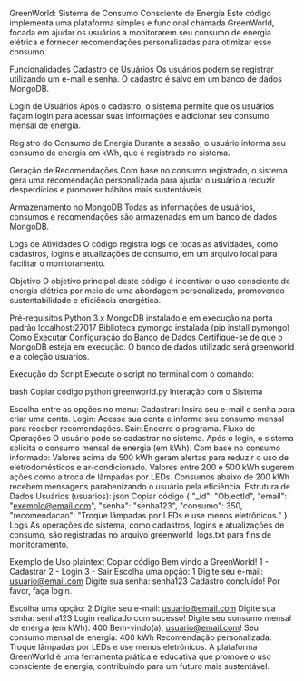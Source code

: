 GreenWorld: Sistema de Consumo Consciente de Energia
Este código implementa uma plataforma simples e funcional chamada GreenWorld, focada em ajudar os usuários a monitorarem seu consumo de energia elétrica e fornecer recomendações personalizadas para otimizar esse consumo.

Funcionalidades
Cadastro de Usuários
Os usuários podem se registrar utilizando um e-mail e senha. O cadastro é salvo em um banco de dados MongoDB.

Login de Usuários
Após o cadastro, o sistema permite que os usuários façam login para acessar suas informações e adicionar seu consumo mensal de energia.

Registro do Consumo de Energia
Durante a sessão, o usuário informa seu consumo de energia em kWh, que é registrado no sistema.

Geração de Recomendações
Com base no consumo registrado, o sistema gera uma recomendação personalizada para ajudar o usuário a reduzir desperdícios e promover hábitos mais sustentáveis.

Armazenamento no MongoDB
Todas as informações de usuários, consumos e recomendações são armazenadas em um banco de dados MongoDB.

Logs de Atividades
O código registra logs de todas as atividades, como cadastros, logins e atualizações de consumo, em um arquivo local para facilitar o monitoramento.

Objetivo
O objetivo principal deste código é incentivar o uso consciente de energia elétrica por meio de uma abordagem personalizada, promovendo sustentabilidade e eficiência energética.

Pré-requisitos
Python 3.x
MongoDB instalado e em execução na porta padrão localhost:27017
Biblioteca pymongo instalada (pip install pymongo)
Como Executar
Configuração do Banco de Dados
Certifique-se de que o MongoDB esteja em execução. O banco de dados utilizado será greenworld e a coleção usuarios.

Execução do Script
Execute o script no terminal com o comando:

bash
Copiar código
python greenworld.py
Interação com o Sistema

Escolha entre as opções no menu:
Cadastrar: Insira seu e-mail e senha para criar uma conta.
Login: Acesse sua conta e informe seu consumo mensal para receber recomendações.
Sair: Encerre o programa.
Fluxo de Operações
O usuário pode se cadastrar no sistema.
Após o login, o sistema solicita o consumo mensal de energia (em kWh).
Com base no consumo informado:
Valores acima de 500 kWh geram alertas para reduzir o uso de eletrodomésticos e ar-condicionado.
Valores entre 200 e 500 kWh sugerem ações como a troca de lâmpadas por LEDs.
Consumos abaixo de 200 kWh recebem mensagens parabenizando o usuário pela eficiência.
Estrutura de Dados
Usuários (usuarios):
json
Copiar código
{
  "_id": "ObjectId",
  "email": "exemplo@email.com",
  "senha": "senha123",
  "consumo": 350,
  "recomendacao": "Troque lâmpadas por LEDs e use menos eletrônicos."
}
Logs
As operações do sistema, como cadastros, logins e atualizações de consumo, são registradas no arquivo greenworld_logs.txt para fins de monitoramento.

Exemplo de Uso
plaintext
Copiar código
Bem vindo a GreenWorld! 
1 - Cadastrar
2 - Login
3 - Sair
Escolha uma opção: 1
Digite seu e-mail: usuario@email.com
Digite sua senha: senha123
Cadastro concluído! Por favor, faça login.

Escolha uma opção: 2
Digite seu e-mail: usuario@email.com
Digite sua senha: senha123
Login realizado com sucesso!
Digite seu consumo mensal de energia (em kWh): 400
Bem-vindo(a), usuario@email.com!
Seu consumo mensal de energia: 400 kWh
Recomendação personalizada: Troque lâmpadas por LEDs e use menos eletrônicos.
A plataforma GreenWorld é uma ferramenta prática e educativa que promove o uso consciente de energia, contribuindo para um futuro mais sustentável.





